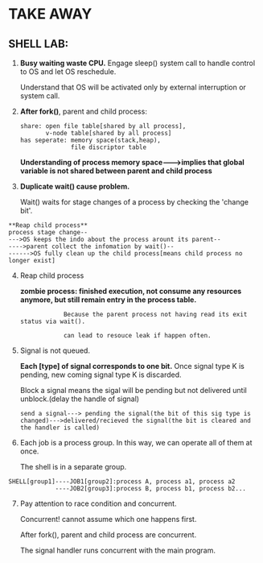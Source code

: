 # TAKE AWAY







## **SHELL LAB:**

1. **Busy waiting waste CPU.** Engage sleep() system call to handle control to OS and let OS reschedule.

   Understand that OS will be activated only by external interruption or system call.

2. **After fork()**, parent and child process:
   ```
   share: open file table[shared by all process],
          v-node table[shared by all process]
   has seperate: memory space(stack,heap),
                 file discriptor table
   ```
   **Understanding of process memory space--->implies that global variable is not shared between parent and child process**
  
4. **Duplicate wait() cause problem.**

   Wait() waits for stage changes of a process by checking the 'change bit'.
  ```
  **Reap child process**
  process stage change--
  --->OS keeps the indo about the process arount its parent--
  ---->parent collect the infomation by wait()--
  ------>OS fully clean up the child process[means child process no longer exist]
  ```

4. Reap child process

   **zombie process: finished execution, not consume any resources anymore, but still remain entry in the process table.**

                   Because the parent process not having read its exit status via wait().

                   can lead to resouce leak if happen often.
      

7. Signal is not queued.
   
   **Each [type] of signal corresponds to one bit.** Once signal type K is pending, new coming signal type K is discarded.

   Block a signal means the sigal will be pending but not delivered until unblock.(delay the handle of signal)
   ```
   send a signal---> pending the signal(the bit of this sig type is changed)--->delivered/recieved the signal(the bit is cleared and the handler is called)
   ```

  
8. Each job is a process group. In this way, we can operate all of them at once.
   
   The shell is in a separate group.
  ```
  SHELL[group1]----JOB1[group2]:process A, process a1, process a2
               ----JOB2[group3]:process B, process b1, process b2...
  ```
7. Pay attention to race condition and concurrent.
   
   Concurrent! cannot assume which one happens first.
   
   After fork(), parent and child process are concurrent.
   
   The signal handler runs concurrent with the main program.
